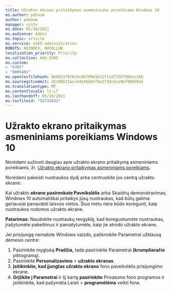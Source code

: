 ```yaml
---
title: Užrakto ekrano pritaikymas asmeniniams poreikiams Windows 10
ms.author: pebaum
author: pebaum
manager: scotv
ms.date: 05/28/2021
ms.audience: Admin
ms.topic: article
ms.service: o365-administration
ROBOTS: NOINDEX, NOFOLLOW
localization_priority: Priority
ms.collection: Adm_O365
ms.custom:
- "9787"
- "9005401"
ms.openlocfilehash: 8b68237078cbc04f99e5612711d732b798bec16b
ms.sourcegitcommit: d2108b13acc44e26b65f9a2739cbce9bf98959a5
ms.translationtype: MT
ms.contentlocale: lt-LT
ms.lasthandoff: 05/28/2021
ms.locfileid: "52731621"
---
```

# <a name="personalize-your-lock-screen-in-windows-10"></a>Užrakto ekrano pritaikymas asmeniniams poreikiams Windows 10

Norėdami sužinoti daugiau apie užrakto ekrano pritaikymą asmeniniams poreikiams, žr. [Užrakto ekrano pritaikymas asmeniniams poreikiams](https://support.microsoft.com/windows/personalize-your-lock-screen-81dab9b0-35cf-887c-84a0-6de8ef72bea0).

Norėdami pakeisti nuotraukos dydį arba centruokite jos centrą užrakto ekrane:

Kai užrakto **ekrane** **pasirenkate Paveikslėlis** arba Skaidrių demonstravimas, Windows 10 automatiškai pritaikys jūsų nuotraukas, kad būtų galima geriausiai panaudoti laisvos vietos. Šiuo metu nėra būdo koreguoti, kaip nuotraukos rodomos užrakto ekrane.

**Patarimas:** Naudokite nuotraukų rengyklę, kad koreguotumėte nuotraukas, įrašytumėte pakeitimus ir pamatytumėte, kaip jie atrodo užrakto ekrane.

Jei prisijungę nematote Windows vaizdo, patikrinkite Parametrai užklausą dėmesio centre: 

1. Pasirinkite mygtuką **Pradžia,** tada pasirinkite Parametrai **(krumpliaračio** piktogramą).
1. Pasirinkite **Personalizavimo**  >  **užrakto ekranas**.
1. **Įsitikinkite, kad įjungtas užrakto ekrano** fono paveikslėlis prisijungimo ekrane.
1. **Grįžkite į Parametrai** ir šį kartą **pasirinkite** Privatumo fono programos ir įsitikinkite, kad pažymėta Leisti  >   **programėlėms** veikti fone.